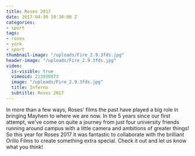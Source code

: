 ```yaml
---
title: Roses 2017
date: 2017-04-30 19:30:00 Z
categories:
- sport
tags:
- roses
- york
- sport
thumbnail-image: "/uploads/Fire_2.9.3fds.jpg"
header-image: "/uploads/Fire_2.9.3fds.jpg"
video:
  is-visible: true
  vimeoid: 213930873
  image: "/uploads/Fire_2.9.3fds.jpg"
  title: Inferno
  subtitle: Roses 2017
---
```


In more than a few ways, Roses' films the past have played a big role in bringing Mayhem to where we are now. In the 5 years since our first attempt, we've come on quite a journey from just four university friends running around campus with a little camera and ambitions of greater things!
So this year for Roses 2017 it was fantastic to collaborate with the brilliant Orillo Films to create something extra special. Check it out and let us know what you think!